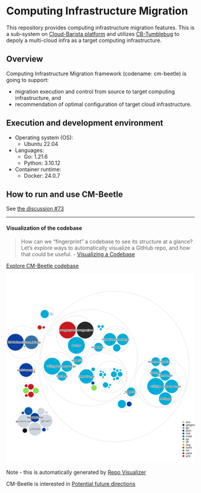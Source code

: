 # Computing Infrastructure Migration

This repository provides computing infrastructure migration features.
This is a sub-system on [Cloud-Barista platform](https://github.com/cloud-barista/docs)
and utilizes [CB-Tumblebug](https://github.com/cloud-barista/cb-tumblebug)
to depoly a multi-cloud infra as a target computing infrastructure.


## Overview

Computing Infrastructure Migration framework (codename: cm-beetle) is going to support:
- migration execution and control from source to target computing infrastructure, and
- recommendation of optimal configuration of target cloud infrastructure.


## Execution and development environment

- Operating system (OS): 
    - Ubuntu 22.04
- Languages: 
    - Go: 1.21.6
    - Python: 3.10.12
- Container runtime:
    - Docker: 24.0.7


## How to run and use CM-Beetle

See [the discussion #73](https://github.com/cloud-barista/cm-beetle/discussions/73)

---

#### Visualization of the codebase

> How can we “fingerprint” a codebase to see its structure at a glance? 
> Let’s explore ways to automatically visualize a GitHub repo, 
> and how that could be useful. - [Visualizing a Codebase](https://githubnext.com/projects/repo-visualization/)

[Explore CM-Beetle codebase](https://mango-dune-07a8b7110.1.azurestaticapps.net/?repo=cloud-barista%2Fcm-beetle)

![Visualization of the codebase](./docs/diagrams/visualizing-the-codebase.svg)

Note - this is automatically generated by [Repo Visualizer](https://github.com/marketplace/actions/repo-visualizer) 

CM-Beetle is interested in [Potential future directions](https://githubnext.com/projects/repo-visualization/#potential-future-directions)
